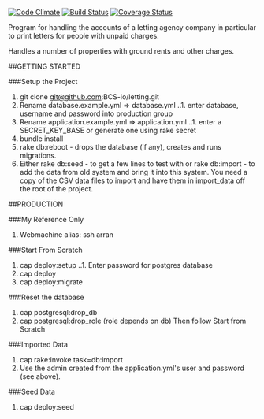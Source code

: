[![Code Climate](https://codeclimate.com/github/BCS-io/letting.png)](https://codeclimate.com/github/BCS-io/letting)
[![Build Status](https://travis-ci.org/BCS-io/letting.png)](https://travis-ci.org/BCS-io/letting)
[![Coverage Status](https://coveralls.io/repos/BCS-io/letting/badge.png)](https://coveralls.io/r/BCS-io/letting)

Program for handling the accounts of a letting agency company in particular to print letters for people with unpaid charges.

Handles a number of properties with ground rents and other charges.

##GETTING STARTED

###Setup the Project

1. git clone git@github.com:BCS-io/letting.git
2. Rename database.example.yml => database.yml
   ..1. enter database, username and password into production group
3. Rename application.example.yml => application.yml
   ..1. enter a SECRET_KEY_BASE or generate one using rake secret
4. bundle install
5. rake db:reboot - drops the database (if any), creates and runs migrations.
4. Either
  rake db:seed - to get a few lines to test with
  or
  rake db:import - to add the data from old system and bring it into this system. You need a copy of the CSV data files to import and have them in import_data off the root of the project.

##PRODUCTION

###My Reference Only
1. Webmachine alias: ssh arran

###Start From Scratch
1. cap deploy:setup
..1. Enter password for postgres database
2. cap deploy
3. cap deploy:migrate

###Reset the database
1. cap postgresql:drop_db
2. cap postgresql:drop_role   (role depends on db)
Then follow Start from Scratch


###Imported Data
1. cap rake:invoke task=db:import
2. Use the admin created from the application.yml's user and password (see above).

###Seed Data
1. cap deploy:seed

